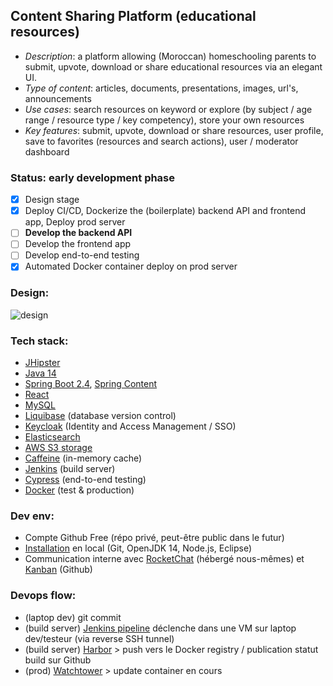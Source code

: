 ## Content Sharing Platform (educational resources)

 * *Description*: a platform allowing (Moroccan) homeschooling parents to submit, upvote, download or share educational resources via an elegant UI.
 * *Type of content*: articles, documents, presentations, images, url's, announcements
 * *Use cases*: search resources on keyword or explore (by subject / age range / resource type / key competency), store your own resources
 * *Key features*: submit, upvote, download or share resources, user profile, save to favorites (resources and search actions), user / moderator dashboard

### Status: early development phase

- [x] Design stage
- [x] Deploy CI/CD, Dockerize the (boilerplate) backend API and frontend app, Deploy prod server
- [ ] **Develop the backend API**
- [ ] Develop the frontend app
- [ ] Develop end-to-end testing
- [x] Automated Docker container deploy on prod server

### Design:

![design](http://images.ctfassets.net/miz0cgjcqgye/4npYG5TiwIaNqk4ASIADAZ/c05484de1f2f7862d406cdd0b6af02a9/ta3lim.png)

### Tech stack:
 * [JHipster](https://www.jhipster.tech)
 * [Java 14](https://openjdk.java.net)
 * [Spring Boot 2.4](https://spring.io/projects/spring-boot), [Spring Content](https://paulcwarren.github.io/spring-content)
 * [React](https://reactjs.org)
 * [MySQL](https://www.mysql.com)
 * [Liquibase](https://www.liquibase.org) (database version control)
 * [Keycloak](https://www.keycloak.org) (Identity and Access Management / SSO)
 * [Elasticsearch](https://github.com/elastic/elasticsearch)
 * [AWS S3 storage](https://aws.amazon.com/s3)
 * [Caffeine](https://github.com/ben-manes/caffeine) (in-memory cache)
 * [Jenkins](https://jenkins.io) (build server)
 * [Cypress](https://www.cypress.io) (end-to-end testing)
 * [Docker](https://www.docker.com) (test & production)

### Dev env:
 * Compte Github Free (répo privé, peut-être public dans le futur)
 * [Installation](https://www.jhipster.tech/installation) en local (Git, OpenJDK 14, Node.js, Eclipse)
 * Communication interne avec [RocketChat](https://rocket.chat) (hébergé nous-mêmes) et [Kanban](https://github.com/JeroenAdam/Content-sharing-platform/projects/1) (Github)

### Devops flow:
 * (laptop dev) git commit
 * (build server) [Jenkins pipeline](https://github.com/JeroenAdam/ta3alama/blob/master/Jenkinsfile) déclenche dans une VM sur laptop dev/testeur (via reverse SSH tunnel)
 * (build server) [Harbor](https://goharbor.io) > push vers le Docker registry / publication statut build sur Github
 * (prod) [Watchtower](https://github.com/containrrr/watchtower) > update container en cours

